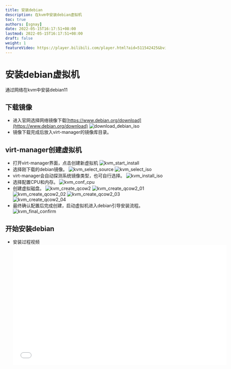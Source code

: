 ```yaml
---
title: 安装debian
description: 在kvm中安装debian虚拟机
toc: true
authors: [sgnay]
date: 2022-05-15T16:17:51+08:00
lastmod: 2022-05-15T16:17:51+08:00
draft: false
weight: 1
featureVideo: https://player.bilibili.com/player.html?aid=511542425&bvid=BV1uu41167Yp&cid=720945908&page=1
---
```


# 安装debian虚拟机

通过网络在kvm中安装debian11

## 下载镜像

- 进入官网选择网络镜像下载[https://www.debian.org/download](https://www.debian.org/download) ![download_debian_iso](/images/安装debian/download_debian_iso.png)
- 镜像下载完成后放入virt-manager的镜像库目录。

## virt-manager创建虚拟机

- 打开virt-manager界面，点击创建新虚拟机 ![kvm_start_install](/images/安装debian/kvm_start_install.png)
- 选择刚下载的debian镜像。 ![kvm_select_source](/images/安装debian/kvm_select_source.png) ![kvm_select_iso](/images/安装debian/kvm_select_iso.png)
- virt-manager会自动探测系统镜像类型，也可自行选择。 ![kvm_install_iso](/images/安装debian/kvm_install_iso.png)
- 选择配置CPU和内存。 ![kvm_conf_cpu](/images/安装debian/kvm_conf_cpu.png)
- 创建虚拟磁盘。 ![kvm_create_qcow2](/images/安装debian/kvm_create_qcow2.png) ![kvm_create_qcow2_01](/images/安装debian/kvm_create_qcow2_01.png) ![kvm_create_qcow2_02](/images/安装debian/kvm_create_qcow2_02.png) ![kvm_create_qcow2_03](/images/安装debian/kvm_create_qcow2_03.png) ![kvm_create_qcow2_04](/images/安装debian/kvm_create_qcow2_04.png)
- 最终确认配置后完成创建，启动虚拟机进入debian引导安装流程。 ![kvm_final_confirm](/images/安装debian/kvm_final_confirm.png)

## 开始安装debian

- 安装过程视频 <iframe src="//player.bilibili.com/player.html?aid=511542425&bvid=BV1uu41167Yp&cid=720945908&page=1" scrolling="no" border="0" frameborder="no" framespacing="0" allowfullscreen="true" width="672" height="378"> </iframe>
